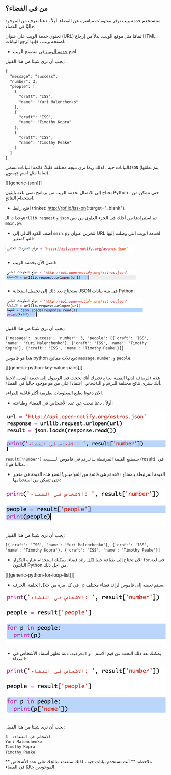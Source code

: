 ## من في الفضاء؟

ستستخدم خدمة ويب توفر معلومات مباشرة عن الفضاء. أولاً ، دعنا نعرف من الموجود حاليًا في الفضاء.

تحتوي خدمة الويب على عنوان (URL) تمامًا مثل موقع الويب. بدلاً من إرجاع HTML لصفحة ويب ، فإنها تُرجع البيانات.

+ افتح <a href="http://api.open-notify.org/astros.json" target="_blank"> خدمة الويب </a> في متصفح الويب.

يجب أن نرى شيئا من هذا القبيل:

    {
      "message": "success",
      "number": 3,
      "people": [
        {
          "craft": "ISS",
          "name": "Yuri Malenchenko"
        },
        {
          "craft": "ISS",
          "name": "Timothy Kopra"
        },
        {
          "craft": "ISS",
          "name": "Timothy Peake"
        }
      ]
    }
    

البيانات حية ، لذلك ربما ترى نتيجة مختلفة قليلاً. قائمة البيانات تسمى`JSON` (يتم نطقها تماما مثل اسم جيسون).

[[[generic-json]]]

تحتاج إلى الاتصال بخدمة الويب من برنامج نصي بلغة بايثون Python ، حتى تتمكن من استخدام النتائج.

+ افتح رابط trinket: <http://rpf.io/iss-on>{:target="_blank"}.

وحدات الـ` urllib.request ` و ` json ` تم استيرادها من أجلك في الجزء العلوي من نص ` main.py `.

+ أضف الكود التالي إلى ` main.py ` لتخزين عنوان URL لخدمة الويب التي وصلت إليها للتو كمتغير:

![لقطة الشاشة](images/iss-url.png)

+ اتصل الآن بخدمة الويب:

![لقطة الشاشة](images/iss-request.png)

+ ستحتاج بعد ذلك إلى تحميل استجابة JSON في بنية بيانات Python:

![لقطة الشاشة](images/iss-result.png)

يجب أن نرى شيئا من هذا القبيل:

    {'message': 'success', 'number': 3, 'people': [{'craft': 'ISS', 'name': 'Yuri Malenchenko'}, {'craft': 'ISS', 'name': 'Timothy Kopra'}, {'craft': 'ISS', 'name': 'Timothy Peake'}]}
    

هذا هو قاموس python مع ثلاث مفاتيح: `message`, `number`, و `people`.

[[[generic-python-key-value-pairs]]]

هذه ` الرسالة ` لديها القيمة ` نجاح ` تخبرك أنك نجحت في الوصول إلى خدمة الويب. لاحظ أنك سترى نتائج مختلفة للـ`رقم` و الـ`اشخاص ` اعتمادا على من هو موجود حاليا في الفضاء.

الآن دعونا نطبع المعلومات بطريقة أكثر قابلية للقراءة.

+ أولاً ، دعنا نبحث عن عدد الأشخاص في الفضاء وطباعته:

![لقطة الشاشة](images/iss-number.png)

`result['number']` سيطبع القيمة المرتبطة بـ`الرقم` في قاموس الـ` نتيجة ` (result). في مثالنا هو `3`.

+ القيمة المرتبطة بـمفتاح ` الأشخاص ` هي قائمة من القواميس! لنضع هذه القيمة في متغير حتى تتمكن من استخدامها:

![لقطة الشاشة](images/iss-people.png)

يجب أن نرى شيئا من هذا القبيل:

    [{'craft': 'ISS', 'name': 'Yuri Malenchenko'}, {'craft': 'ISS', 'name': 'Timothy Kopra'}, {'craft': 'ISS', 'name': 'Timothy Peake'}]
    

+ الآن تحتاج إلى طباعة خط لكل رائد فضاء. يمكنك استخدام عبارة التكرار `for` في لغة البايثون Python من اجل ذلك.

[[[generic-python-for-loop-list]]]

+ في كل مرة من خلال الحلقة ،الحرف ` p` سيتم تعيينه إلى قاموس لرائد فضاء مختلف.

![لقطة الشاشة](images/iss-people-1a.png)

+ يمكنك بعد ذلك البحث عن قيم الاسم ` ` و ` الحرفية `. دعنا نظهر أسماء الأشخاص في الفضاء:

![لقطة الشاشة](images/iss-people-2.png)

يجب أن نرى شيئا من هذا القبيل:

    الاشخاص في الفضاء:  3
    Yuri Malenchenko
    Timothy Kopra
    Timothy Peake
    

** ملاحظة: ** أنت تستخدم بيانات حية ، لذلك ستعتمد نتائجك على عدد الأشخاص الموجودين حاليًا في الفضاء.